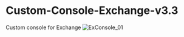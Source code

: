 # Custom-Console-Exchange-v3.3
Custom console for Exchange
![ExConsole_01](https://user-images.githubusercontent.com/30699602/105691380-be8dd580-5f2f-11eb-9223-c3aea2095198.jpg)
